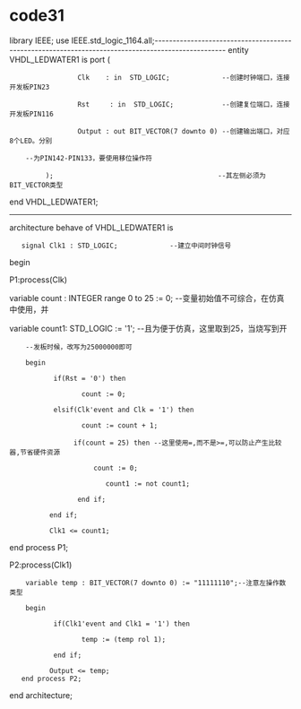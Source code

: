 # code31  
library IEEE;
use IEEE.std_logic_1164.all;-------------------------------------------------------------------------------------------------- 
  entity VHDL_LEDWATER1 is
        port (

                     Clk    : in  STD_LOGIC;             --创建时钟端口，连接开发板PIN23

                     Rst     : in  STD_LOGIC;            --创建复位端口，连接开发板PIN116

                     Output : out BIT_VECTOR(7 downto 0) --创建输出端口，对应8个LED。分别

        --为PIN142-PIN133，要使用移位操作符

             );                                         --其左侧必须为BIT_VECTOR类型

 end VHDL_LEDWATER1;

 --------------------------------------------------------------------------------------------------

 architecture behave of VHDL_LEDWATER1 is

       signal Clk1 : STD_LOGIC;             --建立中间时钟信号
 
 begin

 P1:process(Clk)
 
 variable count : INTEGER range 0 to 25 := 0; --变量初始值不可综合，在仿真中使用，并

variable count1: STD_LOGIC := '1';           --且为便于仿真，这里取到25，当烧写到开
 
        --发板时候，改写为25000000即可           
 
        begin
 
               if(Rst = '0') then
 
                      count := 0;
 
               elsif(Clk'event and Clk = '1') then
 
                      count := count + 1;
 
                    if(count = 25) then --这里使用=,而不是>=,可以防止产生比较器,节省硬件资源

                         count := 0;

                            count1 := not count1;

                     end if;

              end if;
 
              Clk1 <= count1;

end process P1;

 P2:process(Clk1)
 
        variable temp : BIT_VECTOR(7 downto 0) := "11111110";--注意左操作数类型
 
        begin
 
               if(Clk1'event and Clk1 = '1') then
 
                      temp := (temp rol 1);                  
 
               end if;

              Output <= temp;
       end process P2;
 
end architecture;
